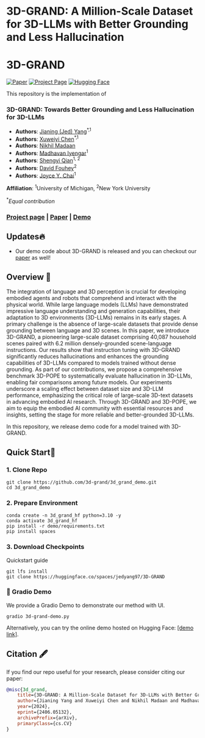 # 3D-GRAND: A Million-Scale Dataset for 3D-LLMs with Better Grounding and Less Hallucination

# 3D-GRAND

[![Paper](https://img.shields.io/badge/arXiv-Paper-b31b1b?logo=arxiv&logoColor=b31b1b)](https://arxiv.org/abs/2406.05132)
[![Project Page](https://img.shields.io/badge/Project-Website-5B7493?logo=googlechrome&logoColor=5B7493)](https://3d-grand.github.io/)
[![Hugging Face](https://img.shields.io/badge/%F0%9F%A4%97%20Demo-%20Hugging%20Face-ED7D31)](https://huggingface.co/spaces/jedyang97/3D-GRAND)


This repository is the implementation of

### 3D-GRAND: Towards Better Grounding and Less Hallucination for 3D-LLMs

- **Authors**: [Jianing (Jed) Yang](https://jedyang.com/)<sup>*,1</sup>
- **Authors**: [Xuweiyi Chen](https://xuweiyichen.github.io/)<sup>*,1</sup>
- **Authors**: [Nikhil Madaan](https://madaan-nikhil.github.io/)
- **Authors**: [Madhavan Iyengar](https://madhavaniyengar.github.io/)<sup>1</sup>
- **Authors**: [Shengyi Qian](https://jasonqsy.github.io/)<sup>1, 2</sup>
- **Authors**: [David Fouhey](https://web.eecs.umich.edu/~fouhey/)<sup>2</sup>
- **Authors**: [Joyce Y. Chai](https://web.eecs.umich.edu/~chaijy/)<sup>1</sup>

**Affiliation**: <sup>1</sup>University of Michigan, <sup>2</sup>New York University

<sup>*</sup>*Equal contribution*

### [Project page](https://3d-grand.github.io/) | [Paper](https://arxiv.org/abs/2406.05132) | [Demo](https://huggingface.co/spaces/jedyang97/3D-GRAND)
## Updates🔥 

- Our demo code about 3D-GRAND is released and you can checkout our [paper](https://arxiv.org/abs/2406.05132) as well!

## Overview 📖

The integration of language and 3D perception is crucial for developing embodied agents and robots that comprehend and interact with the physical world. While large language models (LLMs) have demonstrated impressive language understanding and generation capabilities, their adaptation to 3D environments (3D-LLMs) remains in its early stages. A primary challenge is the absence of large-scale datasets that provide dense grounding between language and 3D scenes. In this paper, we introduce 3D-GRAND, a pioneering large-scale dataset comprising 40,087 household scenes paired with 6.2 million densely-grounded scene-language instructions. Our results show that instruction tuning with 3D-GRAND significantly reduces hallucinations and enhances the grounding capabilities of 3D-LLMs compared to models trained without dense grounding. As part of our contributions, we propose a comprehensive benchmark 3D-POPE to systematically evaluate hallucination in 3D-LLMs, enabling fair comparisons among future models. Our experiments underscore a scaling effect between dataset size and 3D-LLM performance, emphasizing the critical role of large-scale 3D-text datasets in advancing embodied AI research. Through 3D-GRAND and 3D-POPE, we aim to equip the embodied AI community with essential resources and insights, setting the stage for more reliable and better-grounded 3D-LLMs.

In this repository, we release demo code for a model trained with 3D-GRAND.

## Quick Start🔨

### 1. Clone Repo

```
git clone https://github.com/3d-grand/3d_grand_demo.git
cd 3d_grand_demo
```

### 2. Prepare Environment

```
conda create -n 3d_grand_hf python=3.10 -y
conda activate 3d_grand_hf
pip install -r demo/requirements.txt
pip install spaces
```

### 3. Download Checkpoints
Quickstart guide
```
git lfs install
git clone https://huggingface.co/spaces/jedyang97/3D-GRAND
```

### 🤗 Gradio Demo

We provide a Gradio Demo to demonstrate our method with UI.

```
gradio 3d-grand-demo.py
```
Alternatively, you can try the online demo hosted on Hugging Face: [[demo link]](https://huggingface.co/).

## Citation :fountain_pen: 

   If you find our repo useful for your research, please consider citing our paper:

   ```bibtex
   @misc{3d_grand,
       title={3D-GRAND: A Million-Scale Dataset for 3D-LLMs with Better Grounding and Less Hallucination},
       author={Jianing Yang and Xuweiyi Chen and Nikhil Madaan and Madhavan Iyengar and Shengyi Qian and David F. Fouhey and Joyce Chai},
       year={2024},
       eprint={2406.05132},
       archivePrefix={arXiv},
       primaryClass={cs.CV}
   }
   ```
